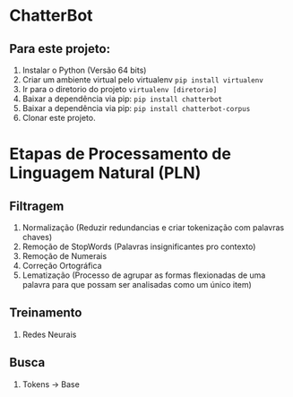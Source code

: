# ChatterBot

## Para este projeto:
1. Instalar o Python (Versão 64 bits)
2. Criar um ambiente virtual pelo virtualenv `pip install virtualenv`
3. Ir para o diretorio do projeto `virtualenv [diretorio]`
3. Baixar a dependência via pip: `pip install chatterbot`
4. Baixar a dependência via pip: `pip install chatterbot-corpus`
5. Clonar este projeto.

# Etapas de Processamento de Linguagem Natural (PLN)

## Filtragem
1. Normalização (Reduzir redundancias e criar tokenização com palavras chaves)
2. Remoção de StopWords (Palavras insignificantes pro contexto)
3. Remoção de Numerais
4. Correção Ortográfica
5. Lematização (Processo de agrupar as formas flexionadas de uma palavra para que possam ser analisadas como um único item)

## Treinamento
1. Redes Neurais

## Busca
1. Tokens -> Base